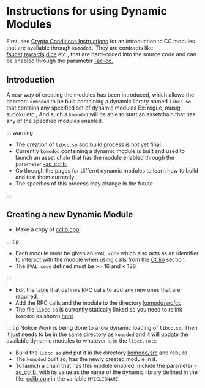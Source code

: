 # Instructions for using Dynamic Modules

First, see [Crypto Conditions Instructions](../cryptoconditions-instructions.html) for an introduction to CC modules that are available through `komodod.` They are contracts like [faucet,](../cc-faucet.html)[rewards,](../cc-rewards.html)[dice](../cc-dice.html) etc., that are hard-coded into the source code and can be enabled through the parameter [-ac-cc.](../../installations/asset-chain-parameters.html#ac-cc)

## Introduction

A new way of creating the modules has been introduced, which allows the daemon: `komodod` to be built containing a dynamic library named `libcc.so` that contains any specified set of dynamic modules Ex: rogue, musig, sudoku etc., And such a `komodod` will be able to start an assetchain that has any of the specified modules enabled.

::: warning

- The creation of `libcc.so` and build process is not yet final.
- Currently `komodod` containing a dynamic module is built and used to launch an asset chain that has the module enabled through the parameter [-ac_cclib.](../../installations/asset-chain-parameters.html#ac-cclib)
- Go through the pages for differnt dynamic modules to learn how to build and test them currently.
- The specifics of this process may change in the futute

:::

## Creating a new Dynamic Module

- Make a copy of [cclib.cpp](https://github.com/jl777/komodo/blob/jl777/src/cc/cclib.cpp)

::: tip

- Each module must be given an `EVAL code` which also acts as an identifier to interact with the module when using calls from the [CClib](../../komodo-api/cclib.html) section.
- The `EVAL code` defined must be >= 16 and < 128

:::

- Edit the table that defines RPC calls to add any new ones that are required.
- Add the RPC calls and the module to the directory [komodo/src/cc](https://github.com/jl777/komodo/blob/jl777/src/cc/)
- The file `libcc.so` is currently statically linked so you need to relink `komodod` as shown [here](https://github.com/jl777/komodo/blob/jl777/src/cc/makecclib)

::: tip Notice
Work is being done to allow dynamic loading of `libcc.so`. Then it just needs to be in the same directory as `komodod` and it will update the available dynamic modules to whatever is in the `libcc.so`
:::

- Build the `libcc.so` and put it in the directory [komodo/src](https://github.com/jl777/komodo/blob/jl777/src/) and rebuild
- The `komodod` built so, has the newly created module in it.
- To launch a chain that has this module enabled, include the parameter [-ac_cclib.](../../installations/asset-chain-parameters.html#ac-cclib) with its value as the name of the dynamic library defined in the file: [cclib.cpp](https://github.com/jl777/komodo/blob/jl777/src/cc/cclib.cpp) in the variable `MYCCLIBNAME`
